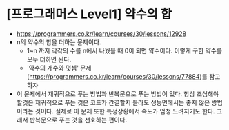 # [프로그래머스 Level1] 약수의 합
- https://programmers.co.kr/learn/courses/30/lessons/12928
- n의 약수의 합을 더하는 문제이다.
  - 1~n 까지 각각의 수를 n에서 나눴을 때 0이 되면 약수이다. 이렇게 구한 약수를 모두 더하면 된다.
  - '약수의 개수와 덧셈' 문제(https://programmers.co.kr/learn/courses/30/lessons/77884)를 참고하자
- 이 문제에서 재귀적으로 푸는 방법과 반복문으로 푸는 방법이 있다. 항상 조심해야 할것은 재귀적으로 푸는 것은 코드가 간결할지 몰라도 성능면에서는 좋지 않은 방법이라는 것이다. 실제로 이 문제 또한 특정상황에서 속도가 엄청 느려지기도 한다. 그래서 반복문으로 푸는 것을 선호하는 편이다.
